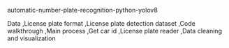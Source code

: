 automatic-number-plate-recognition-python-yolov8

Data
,License plate format
,License plate detection dataset
,Code walkthrough
,Main process
,Get car id
,License plate reader
,Data cleaning and visualization
